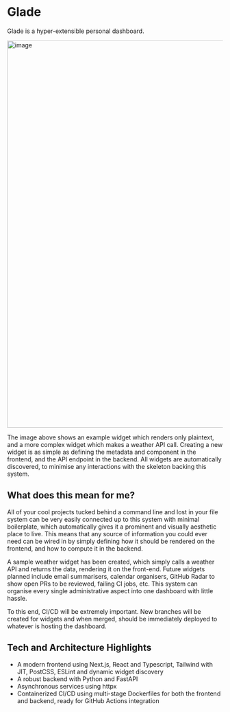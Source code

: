 # Glade

Glade is a hyper-extensible personal dashboard.

<img width="1816" height="902" alt="image" src="https://github.com/user-attachments/assets/dc26bcba-8194-46b7-96d0-07db2df882c4" />

The image above shows an example widget which renders only plaintext, and a more complex widget which makes a weather API call. Creating a new widget is as simple as defining the metadata and component in the frontend, and the API endpoint in the backend. All widgets are automatically discovered, to minimise any interactions with the skeleton backing this system.

## What does this mean for me?

All of your cool projects tucked behind a command line and lost in your file system can be very easily connected up to this system with minimal boilerplate, which automatically gives it a prominent and visually aesthetic place to live. This means that any source of information you could ever need can be wired in by simply defining how it should be rendered on the frontend, and how to compute it in the backend.

A sample weather widget has been created, which simply calls a weather API and returns the data, rendering it on the front-end. Future widgets planned include email summarisers, calendar organisers, GitHub Radar to show open PRs to be reviewed, failing CI jobs, etc. This system can organise every single administrative aspect into one dashboard with little hassle.

To this end, CI/CD will be extremely important. New branches will be created for widgets and when merged, should be immediately deployed to whatever is hosting the dashboard.

## Tech and Architecture Highlights
- A modern frontend using Next.js, React and Typescript, Tailwind with JIT, PostCSS, ESLint and dynamic widget discovery
- A robust backend with Python and FastAPI
- Asynchronous services using httpx
- Containerized CI/CD using multi-stage Dockerfiles for both the frontend and backend, ready for GitHub Actions integration
